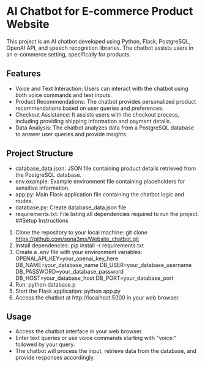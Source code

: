 # AI Chatbot for E-commerce Product Website
This project is an AI chatbot developed using Python, Flask, PostgreSQL, OpenAI API, and speech recognition libraries. The chatbot assists users in an e-commerce setting, specifically for products.
## Features
* Voice and Text Interaction: Users can interact with the chatbot using both voice commands and text inputs.
* Product Recommendations: The chatbot provides personalized product recommendations based on user queries and preferences.
* Checkout Assistance: It assists users with the checkout process, including providing shipping information and payment details.
* Data Analysis: The chatbot analyzes data from a PostgreSQL database to answer user queries and provide insights.
## Project Structure
- database_data.json: JSON file containing product details retrieved from the PostgreSQL database.
- env.example: Example environment file containing placeholders for sensitive information.
- app.py: Main Flask application file containing the chatbot logic and routes.
- database.py: Create database_data.json file
- requirements.txt: File listing all dependencies required to run the project.
##Setup Instructions
1. Clone the repository to your local machine:
git clone https://github.com/sona3ms/Website_chatbot.git
2. Install dependencies:
pip install -r requirements.txt
3. Create a .env file with your environment variables:
OPENAI_API_KEY=your_openai_key_here
DB_NAME=your_database_name
DB_USER=your_database_username
DB_PASSWORD=your_database_password
DB_HOST=your_database_host
DB_PORT=your_database_port
4. Run:
python database.p
5. Start the Flask application:
python app.py
6. Access the chatbot at http://localhost:5000 in your web browser.
## Usage
- Access the chatbot interface in your web browser.
- Enter text queries or use voice commands starting with "voice:" followed by your query.
- The chatbot will process the input, retrieve data from the database, and provide responses accordingly.


